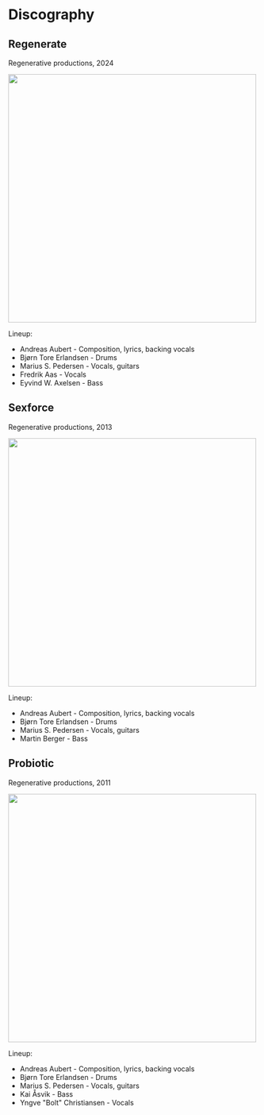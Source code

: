 # Discography

## Regenerate

Regenerative productions, 2024

<a href="/releases/regenerate-small.jpg" target="_blank">
    <img src="/releases/regenerate-small.jpg" width="500" />
</a>

Lineup:
* Andreas Aubert - Composition, lyrics, backing vocals
* Bjørn Tore Erlandsen - Drums
* Marius S. Pedersen - Vocals, guitars
* Fredrik Aas - Vocals
* Eyvind W. Axelsen - Bass

## Sexforce

Regenerative productions, 2013

<a href="/releases/sexforce.jpg" target="_blank">
    <img src="/releases/sexforce.jpg" width="500" />
</a>

Lineup:
* Andreas Aubert - Composition, lyrics, backing vocals
* Bjørn Tore Erlandsen - Drums
* Marius S. Pedersen - Vocals, guitars
* Martin Berger - Bass

## Probiotic

Regenerative productions, 2011

<a href="/releases/probiotic.jpg" target="_blank">
    <img src="/releases/probiotic.jpg" width="500" />
</a>

Lineup:
* Andreas Aubert - Composition, lyrics, backing vocals
* Bjørn Tore Erlandsen - Drums
* Marius S. Pedersen - Vocals, guitars
* Kai Åsvik - Bass
* Yngve "Bolt" Christiansen - Vocals
